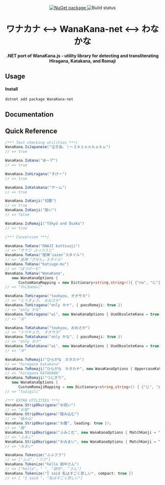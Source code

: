 <div align="center">
  <!-- NuGet Version -->
  <a href="https://www.nuget.org/packages/WanaKana-net/">
    <img src="https://img.shields.io/nuget/v/WanaKana-net" alt="NuGet package" />
  </a>
  <!-- Build Status -->
  <img src="https://dev.azure.com/martinzikmund/WanaKana-net/_apis/build/status/Master?branchName=master" alt="Build status" />
</div>

<div align="center">
<h1>ワナカナ &lt;--&gt; WanaKana-net &lt;--&gt; わなかな</h1>
<h4>.NET port of WanaKana.js - utility library for detecting and transliterating Hiragana, Katakana, and Romaji</h4>
</div>

## Usage

#### Install

```
dotnet add package WanaKana-net
```

## Documentation

## Quick Reference

```c#
/*** Text checking utilities ***/
WanaKana.IsJapanese("泣き虫。！〜２￥ｚｅｎｋａｋｕ")
// => true

WanaKana.IsKana("あーア")
// => true

WanaKana.IsHiragana("すげー")
// => true

WanaKana.IsKatakana("ゲーム")
// => true

WanaKana.IsKanji("切腹")
// => true
WanaKana.IsKanji("勢い")
// => false

WanaKana.IsRomaji("Tōkyō and Ōsaka")
// => true

/*** Conversion ***/

WanaKana.ToKana("ONAJI buttsuuji")
// => "オナジ ぶっつうじ"
WanaKana.ToKana("座禅‘zazen’スタイル")
// => "座禅「ざぜん」スタイル"
WanaKana.ToKana("batsuge-mu")
// => "ばつげーむ"
WanaKana.ToKana("WanaKana", 
   new WanaKanaOptions { 
      CustomKanaMapping = new Dictionary<string,string>(){ {"na", "に"}, {"ka", "bana" }} }) });
// => "わにbanaに"

WanaKana.ToHiragana("toukyou, オオサカ")
// => "とうきょう、　おおさか"
WanaKana.ToHiragana("only カナ", { passRomaji: true })
// => "only かな"
WanaKana.ToHiragana("wi", new WanaKanaOptions { UseObsoleteKana = true })
// => "ゐ"

WanaKana.ToKatakana("toukyou, おおさか")
// => "トウキョウ、　オオサカ"
WanaKana.ToKatakana("only かな", { passRomaji: true })
// => "only カナ"
WanaKana.ToKatakana("wi", new WanaKanaOptions { UseObsoleteKana = true })
// => "ヰ"

WanaKana.ToRomaji("ひらがな　カタカナ")
// => "hiragana katakana"
WanaKana.ToRomaji("ひらがな　カタカナ", new WanaKanaOptions { UppercaseKatakana = true })
// => "hiragana KATAKANA"
WanaKana.ToRomaji("つじぎり", 
   new WanaKanaOptions { 
      CustomRomajiMapping = new Dictionary<string,string>() { {"じ", "zi"}, {"つ", "tu"}, {"り", "li" }}}) };
// => "tuzigili"

/*** EXTRA UTILITIES ***/
WanaKana.StripOkurigana("お祝い")
// => "お祝"
WanaKana.StripOkurigana("踏み込む")
// => "踏み込"
WanaKana.StripOkurigana("お腹", leading: true });
// => "腹"
WanaKana.StripOkurigana("ふみこむ", new WanaKanaOptions { MatchKanji = "踏み込む" });
// => "ふみこ"
WanaKana.StripOkurigana("おみまい", new WanaKanaOptions { MatchKanji = "お祝い", Leading = true });
// => "みまい"

WanaKana.Tokenize("ふふフフ")
// => ["ふふ", "フフ"]
WanaKana.Tokenize("hello 田中さん")
// => ["hello", " ", "田中", "さん"]
WanaKana.Tokenize("I said 私はすごく悲しい", compact: true })
// => [ "I said ", "私はすごく悲しい"]
```